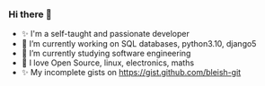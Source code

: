 ### Hi there 👋
- ✨ I'm a self-taught and passionate developer
- 🔭 I’m currently working on SQL databases, python3.10, django5
- :zany_face: I’m currently studying software engineering
- :smiling_face_with_three_hearts: I love Open Source, linux, electronics, maths
- ✨ My incomplete gists on https://gist.github.com/bleish-git


<!--
**bleish-git/bleish-git** is a ✨ _special_ ✨ repository because its `README.md` (this file) appears on your GitHub profile.

Here are some ideas to get you started:


- 🤔 I’m looking for help with ...
- 💬 Ask me about ...
- 📫 How to reach me: ...
- 😄 Pronouns: ...
- ⚡ Fun fact: ...
- 👯 I’m looking to collaborate on ...
-->
